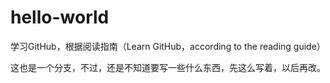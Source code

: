 # hello-world
学习GitHub，根据阅读指南（Learn GitHub，according to the reading guide）

这也是一个分支，不过，还是不知道要写一些什么东西，先这么写着，以后再改。
